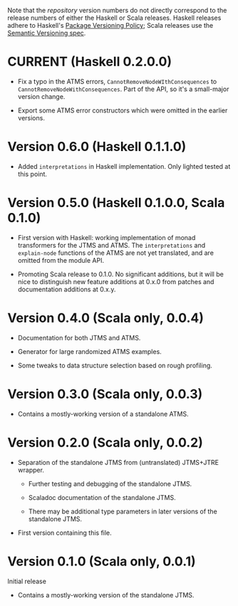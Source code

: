 
Note that the *repository* version numbers do not directly correspond
to the release numbers of either the Haskell or Scala releases.
Haskell releases adhere to Haskell's [Package Versioning
Policy](https://pvp.haskell.org/); Scala releases use the [Semantic
Versioning spec](https://semver.org/).

# CURRENT (Haskell 0.2.0.0)

 - Fix a typo in the ATMS errors, `CannotRemoveNodeWIthConsequences`
   to `CannotRemoveNodeWithConsequences`.  Part of the API, so it's a
   small-major version change.
   
 - Export some ATMS error constructors which were omitted in the
   earlier versions.

# Version 0.6.0 (Haskell 0.1.1.0)

 - Added `interpretations` in Haskell implementation.  Only lighted
   tested at this point.

# Version 0.5.0 (Haskell 0.1.0.0, Scala 0.1.0)

 - First version with Haskell: working implementation of monad
   transformers for the JTMS and ATMS.  The `interpretations` and
   `explain-node` functions of the ATMS are not yet translated, and
   are omitted from the module API.

 - Promoting Scala release to 0.1.0.  No significant additions, but it
   will be nice to distinguish new feature additions at 0.x.0 from
   patches and documentation additions at 0.x.y.

# Version 0.4.0 (Scala only, 0.0.4)

 - Documentation for both JTMS and ATMS.

 - Generator for large randomized ATMS examples.

 - Some tweaks to data structure selection based on rough profiling.
 
# Version 0.3.0 (Scala only, 0.0.3)

 - Contains a mostly-working version of a standalone ATMS.

# Version 0.2.0 (Scala only, 0.0.2)

 - Separation of the standalone JTMS from (untranslated) JTMS+JTRE
   wrapper.

    - Further testing and debugging of the standalone JTMS.

    - Scaladoc documentation of the standalone JTMS.

    - There may be additional type parameters in later versions of
      the standalone JTMS.

 - First version containing this file.

# Version 0.1.0 (Scala only, 0.0.1)

Initial release

 - Contains a mostly-working version of the standalone JTMS.
